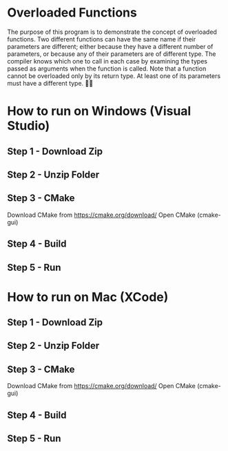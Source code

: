 # Overloaded Functions
The purpose of this program is to demonstrate the concept of overloaded functions. Two different functions can have the same name if their parameters are different; 
either because they have a different number of parameters, or because any of their parameters are of different type. 
The compiler knows which one to call in each case by examining the types passed as arguments when the function is called. 
Note that a function cannot be overloaded only by its return type. At least one of its parameters must have a different type. :face_with_spiral_eyes:

# How to run on Windows (Visual Studio)
## Step 1 - Download Zip
## Step 2 - Unzip Folder
## Step 3 - CMake
Download CMake from https://cmake.org/download/
Open CMake (cmake-gui)
## Step 4 - Build
## Step 5 - Run

# How to run on Mac (XCode)
## Step 1 - Download Zip
## Step 2 - Unzip Folder
## Step 3 - CMake
Download CMake from https://cmake.org/download/
Open CMake (cmake-gui)
## Step 4 - Build
## Step 5 - Run